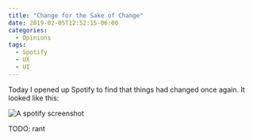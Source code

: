 ```yaml
---
title: "Change for the Sake of Change"
date: 2019-02-05T12:52:15-06:00
categories:
  - Opinions
tags:
  - Spotify
  - UX
  - UI
---
```


Today I opened up Spotify to find that things had changed once again. It looked like this:

![A spotify screenshot](../../sp2.jpg)

TODO: rant